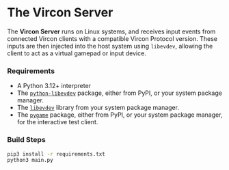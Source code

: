 # The Vircon Server

The **Vircon Server** runs on Linux systems, and receives input events from connected Vircon clients with a compatible Vircon Protocol version. These inputs are then injected into the host system using `libevdev`, allowing the client to act as a virtual gamepad or input device.


### Requirements

- A Python 3.12+ interpreter
- The [`python-libevdev`](https://pypi.org/project/libevdev/) package, either from PyPI, or your system package manager.
- The [`libevdev`](https://www.freedesktop.org/wiki/Software/libevdev/) library from your system package manager.
- The [`pygame`](https://pypi.org/project/pygame/) package, either from PyPI, or your system package manager, for the interactive test client.

### Build Steps

```bash
pip3 install -r requirements.txt
python3 main.py
```
